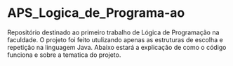 # APS_Logica_de_Programa-ao
Repositório destinado ao primeiro trabalho de Lógica de Programação na faculdade. O projeto foi feito utulizando apenas as estruturas de escolha e repetição na linguagem Java. Abaixo estará a explicação de como o código funciona e sobre a tematica do projeto.

